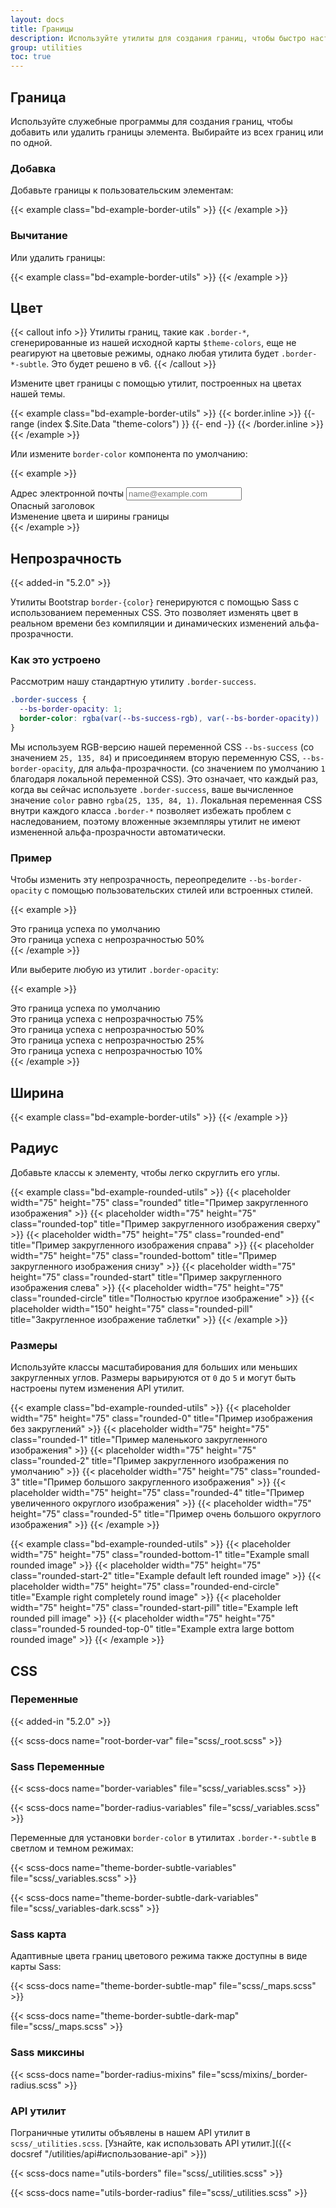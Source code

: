 ```yaml
---
layout: docs
title: Границы
description: Используйте утилиты для создания границ, чтобы быстро настроить границу и радиус границы элемента. Отлично подходит для изображений, кнопок или любого другого элемента.
group: utilities
toc: true
---
```


## Граница

Используйте служебные программы для создания границ, чтобы добавить или удалить границы элемента. Выбирайте из всех границ или по одной.

### Добавка

Добавьте границы к пользовательским элементам:

{{< example class="bd-example-border-utils" >}}
<span class="border"></span>
<span class="border-top"></span>
<span class="border-end"></span>
<span class="border-bottom"></span>
<span class="border-start"></span>
{{< /example >}}

### Вычитание

Или удалить границы:

{{< example class="bd-example-border-utils" >}}
<span class="border border-0"></span>
<span class="border border-top-0"></span>
<span class="border border-end-0"></span>
<span class="border border-bottom-0"></span>
<span class="border border-start-0"></span>
{{< /example >}}

## Цвет

{{< callout info >}}
Утилиты границ, такие как `.border-*`, сгенерированные из нашей исходной карты `$theme-colors`, еще не реагируют на цветовые режимы, однако любая утилита будет `.border-*-subtle`. Это будет решено в v6.
{{< /callout >}}

Измените цвет границы с помощью утилит, построенных на цветах нашей темы.

{{< example class="bd-example-border-utils" >}}
{{< border.inline >}}
{{- range (index $.Site.Data "theme-colors") }}
<span class="border border-{{ .name }}"></span>
<span class="border border-{{ .name }}-subtle"></span>
{{- end -}}
{{< /border.inline >}}
<span class="border border-black"></span>
<span class="border border-white"></span>
{{< /example >}}

Или измените `border-color` компонента по умолчанию:

{{< example >}}
<div class="mb-4">
  <label for="exampleFormControlInput1" class="form-label">Адрес электронной почты</label>
  <input type="email" class="form-control border-success" id="exampleFormControlInput1" placeholder="name@example.com">
</div>

<div class="h4 pb-2 mb-4 text-danger border-bottom border-danger">
  Опасный заголовок
</div>

<div class="p-3 bg-info bg-opacity-10 border border-info border-start-0 rounded-end">
  Изменение цвета и ширины границы
</div>
{{< /example >}}

## Непрозрачность

{{< added-in "5.2.0" >}}

Утилиты Bootstrap `border-{color}` генерируются с помощью Sass с использованием переменных CSS. Это позволяет изменять цвет в реальном времени без компиляции и динамических изменений альфа-прозрачности.

### Как это устроено

Рассмотрим нашу стандартную утилиту `.border-success`.

```css
.border-success {
  --bs-border-opacity: 1;
  border-color: rgba(var(--bs-success-rgb), var(--bs-border-opacity)) !important;
}
```

Мы используем RGB-версию нашей переменной CSS `--bs-success` (со значением `25, 135, 84`) и присоединяем вторую переменную CSS, `--bs-border-opacity`, для альфа-прозрачности. (со значением по умолчанию `1` благодаря локальной переменной CSS). Это означает, что каждый раз, когда вы сейчас используете `.border-success`, ваше вычисленное значение `color` равно `rgba(25, 135, 84, 1)`. Локальная переменная CSS внутри каждого класса `.border-*` позволяет избежать проблем с наследованием, поэтому вложенные экземпляры утилит не имеют измененной альфа-прозрачности автоматически.

### Пример

Чтобы изменить эту непрозрачность, переопределите `--bs-border-opacity` с помощью пользовательских стилей или встроенных стилей.

{{< example >}}
<div class="border border-success p-2 mb-2">Это граница успеха по умолчанию</div>
<div class="border border-success p-2" style="--bs-border-opacity: .5;">Это граница успеха с непрозрачностью 50%</div>
{{< /example >}}

Или выберите любую из утилит `.border-opacity`:

{{< example >}}
<div class="border border-success p-2 mb-2">Это граница успеха по умолчанию</div>
<div class="border border-success p-2 mb-2 border-opacity-75">Это граница успеха с непрозрачностью 75%</div>
<div class="border border-success p-2 mb-2 border-opacity-50">Это граница успеха с непрозрачностью 50%</div>
<div class="border border-success p-2 mb-2 border-opacity-25">Это граница успеха с непрозрачностью 25%</div>
<div class="border border-success p-2 border-opacity-10">Это граница успеха с непрозрачностью 10%</div>
{{< /example >}}

## Ширина

{{< example class="bd-example-border-utils" >}}
<span class="border border-1"></span>
<span class="border border-2"></span>
<span class="border border-3"></span>
<span class="border border-4"></span>
<span class="border border-5"></span>
{{< /example >}}

## Радиус

Добавьте классы к элементу, чтобы легко скруглить его углы.

{{< example class="bd-example-rounded-utils" >}}
{{< placeholder width="75" height="75" class="rounded" title="Пример закругленного изображения" >}}
{{< placeholder width="75" height="75" class="rounded-top" title="Пример закругленного изображения сверху" >}}
{{< placeholder width="75" height="75" class="rounded-end" title="Пример закругленного изображения справа" >}}
{{< placeholder width="75" height="75" class="rounded-bottom" title="Пример закругленного изображения снизу" >}}
{{< placeholder width="75" height="75" class="rounded-start" title="Пример закругленного изображения слева" >}}
{{< placeholder width="75" height="75" class="rounded-circle" title="Полностью круглое изображение" >}}
{{< placeholder width="150" height="75" class="rounded-pill" title="Закругленное изображение таблетки" >}}
{{< /example >}}

### Размеры

Используйте классы масштабирования для больших или меньших закругленных углов. Размеры варьируются от `0` до `5` и могут быть настроены путем изменения API утилит.

{{< example class="bd-example-rounded-utils" >}}
{{< placeholder width="75" height="75" class="rounded-0" title="Пример изображения без закруглений" >}}
{{< placeholder width="75" height="75" class="rounded-1" title="Пример маленького закругленного изображения" >}}
{{< placeholder width="75" height="75" class="rounded-2" title="Пример закругленного изображения по умолчанию" >}}
{{< placeholder width="75" height="75" class="rounded-3" title="Пример большого закругленного изображения" >}}
{{< placeholder width="75" height="75" class="rounded-4" title="Пример увеличенного округлого изображения" >}}
{{< placeholder width="75" height="75" class="rounded-5" title="Пример очень большого округлого изображения" >}}
{{< /example >}}

{{< example class="bd-example-rounded-utils" >}}
{{< placeholder width="75" height="75" class="rounded-bottom-1" title="Example small rounded image" >}}
{{< placeholder width="75" height="75" class="rounded-start-2" title="Example default left rounded image" >}}
{{< placeholder width="75" height="75" class="rounded-end-circle" title="Example right completely round image" >}}
{{< placeholder width="75" height="75" class="rounded-start-pill" title="Example left rounded pill image" >}}
{{< placeholder width="75" height="75" class="rounded-5 rounded-top-0" title="Example extra large bottom rounded image" >}}
{{< /example >}}

## CSS

### Переменные

{{< added-in "5.2.0" >}}

{{< scss-docs name="root-border-var" file="scss/_root.scss" >}}

### Sass Переменные

{{< scss-docs name="border-variables" file="scss/_variables.scss" >}}

{{< scss-docs name="border-radius-variables" file="scss/_variables.scss" >}}

Переменные для установки `border-color` в утилитах `.border-*-subtle` в светлом и темном режимах:

{{< scss-docs name="theme-border-subtle-variables" file="scss/_variables.scss" >}}

{{< scss-docs name="theme-border-subtle-dark-variables" file="scss/_variables-dark.scss" >}}

### Sass карта

Адаптивные цвета границ цветового режима также доступны в виде карты Sass:

{{< scss-docs name="theme-border-subtle-map" file="scss/_maps.scss" >}}

{{< scss-docs name="theme-border-subtle-dark-map" file="scss/_maps.scss" >}}

### Sass миксины

{{< scss-docs name="border-radius-mixins" file="scss/mixins/_border-radius.scss" >}}

### API утилит

Пограничные утилиты объявлены в нашем API утилит в `scss/_utilities.scss`. [Узнайте, как использовать API утилит.]({{< docsref "/utilities/api#использование-api" >}})

{{< scss-docs name="utils-borders" file="scss/_utilities.scss" >}}

{{< scss-docs name="utils-border-radius" file="scss/_utilities.scss" >}}
